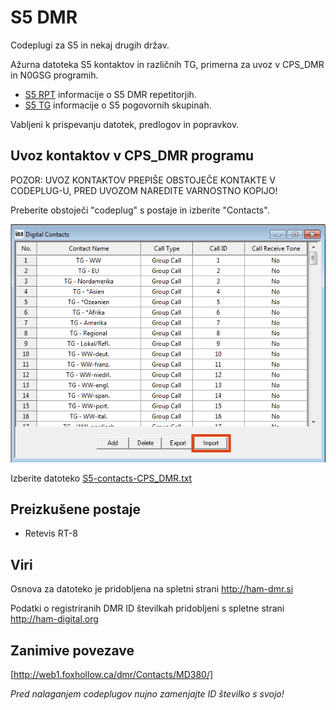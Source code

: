 ﻿# S5 DMR

Codeplugi za S5 in nekaj drugih držav.

Ažurna datoteka S5 kontaktov in različnih TG, primerna za uvoz v CPS_DMR in N0GSG programih.

* [S5 RPT](Doc/S5-RPT.md) informacije o S5 DMR repetitorjih.
* [S5 TG](Doc/S5-TG.md) informacije o S5 pogovornih skupinah.


Vabljeni k prispevanju datotek, predlogov in popravkov.

## Uvoz kontaktov v CPS_DMR programu

POZOR: UVOZ KONTAKTOV PREPIŠE OBSTOJEČE KONTAKTE V CODEPLUG-U, PRED UVOZOM NAREDITE VARNOSTNO KOPIJO!

Preberite obstoječi "codeplug" s postaje in izberite "Contacts".

![Import](Images/import.png)

Izberite datoteko [S5-contacts-CPS_DMR.txt](CPS_DMR/S5-contacts-CPS_DMR.txt)


## Preizkušene postaje
 * Retevis RT-8

## Viri

Osnova za datoteko je pridobljena na spletni strani http://ham-dmr.si

Podatki o registriranih DMR ID številkah pridobljeni s spletne strani http://ham-digital.org


## Zanimive povezave

[http://web1.foxhollow.ca/dmr/Contacts/MD380/]



*Pred nalaganjem codeplugov nujno zamenjajte ID številko s svojo!*
